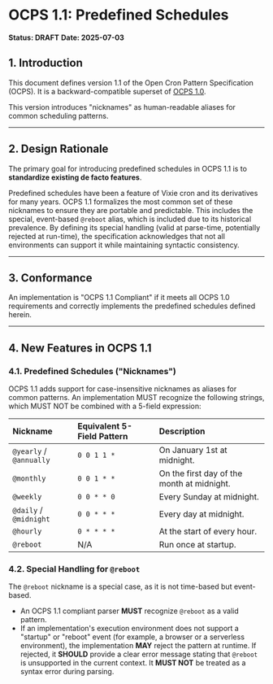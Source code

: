 # OCPS 1.1: Predefined Schedules

**Status: DRAFT**
**Date: 2025-07-03**

## 1\. Introduction

This document defines version 1.1 of the Open Cron Pattern Specification (OCPS). It is a backward-compatible superset of [OCPS 1.0](https://www.google.com/search?q=./1.0.md).

This version introduces "nicknames" as human-readable aliases for common scheduling patterns.

-----

## 2\. Design Rationale

The primary goal for introducing predefined schedules in OCPS 1.1 is to **standardize existing de facto features**.

Predefined schedules have been a feature of Vixie cron and its derivatives for many years. OCPS 1.1 formalizes the most common set of these nicknames to ensure they are portable and predictable. This includes the special, event-based `@reboot` alias, which is included due to its historical prevalence. By defining its special handling (valid at parse-time, potentially rejected at run-time), the specification acknowledges that not all environments can support it while maintaining syntactic consistency.

-----

## 3\. Conformance

An implementation is "OCPS 1.1 Compliant" if it meets all OCPS 1.0 requirements and correctly implements the predefined schedules defined herein.

-----

## 4\. New Features in OCPS 1.1

### 4.1. Predefined Schedules ("Nicknames")

OCPS 1.1 adds support for case-insensitive nicknames as aliases for common patterns. An implementation MUST recognize the following strings, which MUST NOT be combined with a 5-field expression:

| Nickname | Equivalent 5-Field Pattern | Description |
| :--- | :--- | :--- |
| `@yearly` / `@annually`| `0 0 1 1 *` | On January 1st at midnight. |
| `@monthly` | `0 0 1 * *` | On the first day of the month at midnight. |
| `@weekly` | `0 0 * * 0` | Every Sunday at midnight. |
| `@daily` / `@midnight` | `0 0 * * *` | Every day at midnight. |
| `@hourly` | `0 * * * *` | At the start of every hour. |
| `@reboot` | N/A | Run once at startup. |

### 4.2. Special Handling for `@reboot`

The `@reboot` nickname is a special case, as it is not time-based but event-based.

  * An OCPS 1.1 compliant parser **MUST** recognize `@reboot` as a valid pattern.
  * If an implementation's execution environment does not support a "startup" or "reboot" event (for example, a browser or a serverless environment), the implementation **MAY** reject the pattern at runtime. If rejected, it **SHOULD** provide a clear error message stating that `@reboot` is unsupported in the current context. It **MUST NOT** be treated as a syntax error during parsing.
